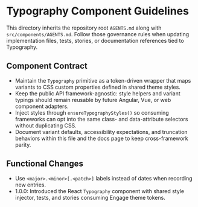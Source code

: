 # Typography Component Guidelines

This directory inherits the repository root `AGENTS.md` along with `src/components/AGENTS.md`. Follow those governance rules when updating implementation files, tests, stories, or documentation references tied to Typography.

## Component Contract
- Maintain the `Typography` primitive as a token-driven wrapper that maps variants to CSS custom properties defined in shared theme styles.
- Keep the public API framework-agnostic: style helpers and variant typings should remain reusable by future Angular, Vue, or web component adapters.
- Inject styles through `ensureTypographyStyles()` so consuming frameworks can opt into the same class- and data-attribute selectors without duplicating CSS.
- Document variant defaults, accessibility expectations, and truncation behaviors within this file and the docs page to keep cross-framework parity.

## Functional Changes
- Use `<major>.<minor>[.<patch>]` labels instead of dates when recording new entries.
- 1.0.0: Introduced the React `Typography` component with shared style injector, tests, and stories consuming Engage theme tokens.
